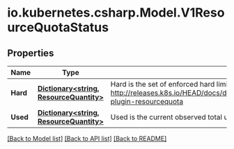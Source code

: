 # io.kubernetes.csharp.Model.V1ResourceQuotaStatus
## Properties

Name | Type | Description | Notes
------------ | ------------- | ------------- | -------------
**Hard** | [**Dictionary&lt;string, ResourceQuantity&gt;**](ResourceQuantity.md) | Hard is the set of enforced hard limits for each named resource. More info: http://releases.k8s.io/HEAD/docs/design/admission_control_resource_quota.md#admissioncontrol-plugin-resourcequota | [optional] 
**Used** | [**Dictionary&lt;string, ResourceQuantity&gt;**](ResourceQuantity.md) | Used is the current observed total usage of the resource in the namespace. | [optional] 

[[Back to Model list]](../README.md#documentation-for-models) [[Back to API list]](../README.md#documentation-for-api-endpoints) [[Back to README]](../README.md)

